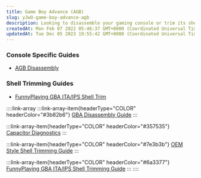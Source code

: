 ```yaml
---
title: Game Boy Advance (AGB)
slug: yJwO-game-boy-advance-agb
description: Looking to disassemble your gaming console or trim its shell? This document is a valuable resource offering links to comprehensive guides on AGB disassembly, FunnyPlaying GBA ITA/IPS shell trimming, capacitor diagnostics, and OEM-style and non-IPS GBA she
createdAt: Mon Feb 07 2022 05:46:37 GMT+0000 (Coordinated Universal Time)
updatedAt: Tue Dec 05 2023 19:55:42 GMT+0000 (Coordinated Universal Time)
---
```


### Console Specific Guides

*   [AGB Disassembly](https://wiki.handheldlegend.com/agb-disassembly-guide)

### Shell Trimming Guides

*   [FunnyPlaying GBA ITA/IPS Shell Trim](https://wiki.handheldlegend.com/agb-shell-trimming)

::::link-array
:::link-array-item{headerType="COLOR" headerColor="#3b82b6"}
[GBA Disassembly Guide](https://wiki.handheldlegend.com/agb-disassembly-guide)
:::

:::link-array-item{headerType="COLOR" headerColor="#357535"}
[Capacitor Diagnostics](https://wiki.handheldlegend.com/agb-capacitor-diagnostic)
:::

:::link-array-item{headerType="COLOR" headerColor="#7e3b3b"}
[OEM Style Shell Trimming Guide](https://wiki.handheldlegend.com/oem-and-non-ips-gba-shells-trim-guide)
:::

:::link-array-item{headerType="COLOR" headerColor="#6a3377"}
[FunnyPlaying GBA ITA/IPS Shell Trimming Guide](https://wiki.handheldlegend.com/funnyplaying-gba-itaips-shell-trim-guide)
:::
::::




